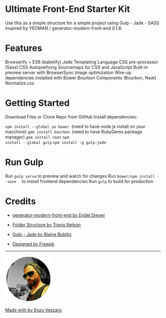 # Ultimate Front-End Starter Kit

Use this as a simple structure for a simple project using Gulp - Jade - SASS Inspired by YEOMAN / generator-modern-front-end 0.1.8.

# Features

Browserify + ES6 (babelify)
Jade Templating Language
CSS pre-processor (Sass)
CSS Autoprefixing
Sourcemaps for CSS and JavaScript
Built-in preview server with BrowserSync
Image optimization
Wire-up dependencies installed with Bower
Bourbon Components (Bourbon, Neat)
Normalize.css

# Getting Started

Download Files or Clone Repo from GitHub
Install dependencies:

<code>npm install --global yo bower </code>(need to have node.js install on your macchine)
<code>gem install bourbon </code>(need to have RubyGems package manager)
<code>gem install neat</code>
<code>npm install --global gulp</code>
<code>npm install -g gulp-jade</code>

# Run Gulp

Run <code>gulp serve</code> to preview and watch for changes
Run <code>bower/npm install --save <dependencies> </code> to install frontend dependencies
Run <code>gulp</code> to build for production

# Credits

- <a href="http://github.com/endel/generator-modern-frontend">generator-modern-front-end by Endel Dreyer</a>

- <a href="http://devtipsstarterkit.com/">Folder Structure by Travis Nelson</a>

- <a href="http://github.com/phated/gulp-jade">Gulp - Jade by Blaine Bublitz</a>

- <a href="http://www.freepik.com/free-vector/vectors_789673.htm">Designed by Freepik</a>
***


<a href="http://www.facebook.com/evezzaro" target="_blank">
  <img class="profile", src="app/images/sprites/profile.png">
<p> Made with by <a href="http://github.com/EnzoVezzaro" target="_blank">Enzo Vezzaro</a></p>
